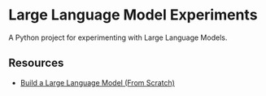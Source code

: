 # Large Language Model Experiments

A Python project for experimenting with Large Language Models.

## Resources

- [Build a Large Language Model (From Scratch)](https://www.manning.com/books/build-a-large-language-model-from-scratch)
